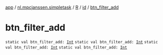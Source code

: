 [app](../../../index.md) / [nl.mpcjanssen.simpletask](../../index.md) / [R](../index.md) / [id](index.md) / [btn_filter_add](.)

# btn_filter_add

`static val btn_filter_add: `[`Int`](https://kotlinlang.org/api/latest/jvm/stdlib/kotlin/-int/index.html)
`static val btn_filter_add: `[`Int`](https://kotlinlang.org/api/latest/jvm/stdlib/kotlin/-int/index.html)
`static val btn_filter_add: `[`Int`](https://kotlinlang.org/api/latest/jvm/stdlib/kotlin/-int/index.html)
`static val btn_filter_add: `[`Int`](https://kotlinlang.org/api/latest/jvm/stdlib/kotlin/-int/index.html)